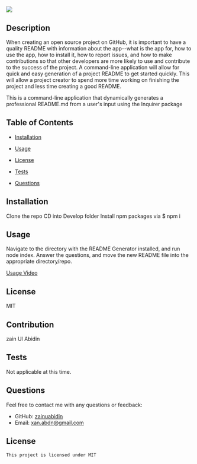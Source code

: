 #

  <img src="https://img.shields.io/badge/license-MIT-critical.svg">


## Description

When creating an open source project on GitHub, it is important to have a quality README with information about the app--what is the app for, how to use the app, how to install it, how to report issues, and how to make contributions so that other developers are more likely to use and contribute to the success of the project. A command-line application will allow for quick and easy generation of a project README to get started quickly. This will allow a project creator to spend more time working on finishing the project and less time creating a good README.

This is a command-line application that dynamically generates a professional README.md from a user's input using the Inquirer package

## Table of Contents

- [Installation](#installation)

- [Usage](#usage)

- [License](#license)

- [Tests](#Tests)

- [Questions](#Questions)

## Installation

Clone the repo
CD into Develop folder
Install npm packages via $ npm i

## Usage

Navigate to the directory with the README Generator installed, and run node index. Answer the questions, and move the new README file into the appropriate directory/repo.

<a href="https://drive.google.com/file/d/1J8osjgZjrOl07oqzVquBZtJ_nvZRgtnt/view?usp=sharing">Usage Video </a>

## License

MIT

## Contribution

zain Ul Abidin

## Tests

Not applicable at this time.

## Questions

Feel free to contact me with any questions or feedback:

- GitHub: [zainuabidin](https://github.com/zainuabidin)
- Email: <xan.abdn@gmail.com>

## License

    This project is licensed under MIT
